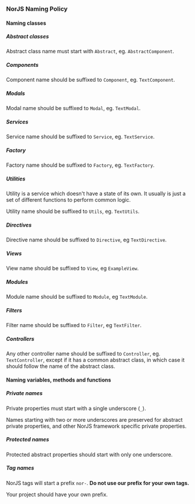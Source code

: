 
### NorJS Naming Policy

#### Naming classes

##### Abstract classes

Abstract class name must start with `Abstract`, eg. `AbstractComponent`.

##### Components

Component name should be suffixed to `Component`, eg. `TextComponent`.

##### Modals

Modal name should be suffixed to `Modal`, eg. `TextModal`.

##### Services

Service name should be suffixed to `Service`, eg. `TextService`.

##### Factory

Factory name should be suffixed to `Factory`, eg. `TextFactory`.

##### Utilities

Utility is a service which doesn't have a state of its own. It usually is just a set of different functions to perform 
common logic.

Utility name should be suffixed to `Utils`, eg. `TextUtils`.

##### Directives 

Directive name should be suffixed to `Directive`, eg `TextDirective`.

##### Views 

View name should be suffixed to `View`, eg `ExampleView`.

##### Modules 

Module name should be suffixed to `Module`, eg `TextModule`.

##### Filters 

Filter name should be suffixed to `Filter`, eg `TextFilter`.

##### Controllers

Any other controller name should be suffixed to `Controller`, eg. `TextController`, except if it has a common abstract 
class, in which case it should follow the name of the abstract class.

#### Naming variables, methods and functions 

##### Private names

Private properties must start with a single underscore (`_`).

Names starting with two or more underscores are preserved for abstract private properties, and other NorJS framework 
specific private properties.

##### Protected names

Protected abstract properties should start with only one underscore.

##### Tag names

NorJS tags will start a prefix `nor-`. **Do not use our prefix for your own tags.** 

Your project should have your own prefix.
